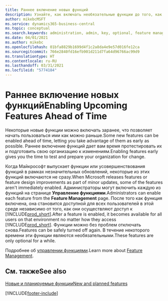 ```yaml
---
title: Раннее включение новых функций
description: Узнайте, как включать необязательные функции до того, как они станут обязательными.
author: mikebcMSFT
ms.service: dynamics365-business-central
ms.topic: conceptual
ms.search.keywords: administration, admin, key, optional, feature management, early access, preview
ms.date: 04/01/2021
ms.author: mikebc
ms.openlocfilehash: 01bfa8829b1699d4f1c2a8da4e9e57d016fe12ca
ms.sourcegitcommit: 766e2840fd16efb901d211d7fa64d96766ac99d9
ms.translationtype: HT
ms.contentlocale: ru-RU
ms.lasthandoff: 03/31/2021
ms.locfileid: "5774184"
---
```

# <a name="enabling-upcoming-features-ahead-of-time"></a><span data-ttu-id="e28e8-103">Раннее включение новых функций</span><span class="sxs-lookup"><span data-stu-id="e28e8-103">Enabling Upcoming Features Ahead of Time</span></span>

<span data-ttu-id="e28e8-104">Некоторые новые функции можно включать заранее, что позволяет начать пользоваться ими как можно раньше.</span><span class="sxs-lookup"><span data-stu-id="e28e8-104">Some new features can be enabled ahead of time, letting you take advantage of them as early as possible.</span></span> <span data-ttu-id="e28e8-105">Раннее включение функций дает вам время протестировать их и подготовить свою организацию к изменениям.</span><span class="sxs-lookup"><span data-stu-id="e28e8-105">Enabling features early gives you the time to test and prepare your organization for change.</span></span>

<span data-ttu-id="e28e8-106">Когда Майкрософт выпускает функции или усовершенствования функций в рамках незначительных обновлений, некоторые из этих функций включаются не сразу.</span><span class="sxs-lookup"><span data-stu-id="e28e8-106">When Microsoft releases features or feature design improvements as part of minor updates, some of the features aren't immediately enabled.</span></span> <span data-ttu-id="e28e8-107">Администраторы могут включить каждую из функций на странице **Управление функциями**.</span><span class="sxs-lookup"><span data-stu-id="e28e8-107">Administrators can enable each feature from the **Feature Management** page.</span></span> <span data-ttu-id="e28e8-108">После того как функция включена, она становится доступной для всех пользователей в этой среде независимо от того, как они осуществляют доступ к [!INCLUDE[prod_short](includes/prod_short.md)].</span><span class="sxs-lookup"><span data-stu-id="e28e8-108">After a feature is enabled, it becomes available for all users on that environment no matter how they access [!INCLUDE[prod_short](includes/prod_short.md)].</span></span> <span data-ttu-id="e28e8-109">Функции можно без проблем отключать снова.</span><span class="sxs-lookup"><span data-stu-id="e28e8-109">Features can be safely turned off again.</span></span> <span data-ttu-id="e28e8-110">В течение некоторого времени эти функции являются необязательными.</span><span class="sxs-lookup"><span data-stu-id="e28e8-110">These features are only optional for a while.</span></span>

<span data-ttu-id="e28e8-111">Подробнее об [управлении функциями](/dynamics365/business-central/dev-itpro/administration/feature-management).</span><span class="sxs-lookup"><span data-stu-id="e28e8-111">Learn more about [Feature Management](/dynamics365/business-central/dev-itpro/administration/feature-management).</span></span>  

## <a name="see-also"></a><span data-ttu-id="e28e8-112">См. также</span><span class="sxs-lookup"><span data-stu-id="e28e8-112">See also</span></span>

[<span data-ttu-id="e28e8-113">Новые и планируемые функции</span><span class="sxs-lookup"><span data-stu-id="e28e8-113">New and planned features</span></span>](/dynamics365-release-plan/2021wave1/)  


[!INCLUDE[footer-include](includes/footer-banner.md)]